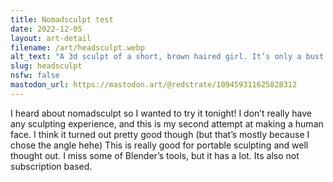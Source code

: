 ```yaml
---
title: Nomadsculpt test
date: 2022-12-05
layout: art-detail
filename: /art/headsculpt.webp
alt_text: "A 3d sculpt of a short, brown haired girl. It’s only a bust."
slug: headsculpt
nsfw: false
mastodon_url: https://mastodon.art/@redstrate/109459311625828312
---
```

I heard about nomadsculpt so I wanted to try it tonight!
I don’t really have any sculpting experience, and this is my second attempt at making a human face. I think it turned out pretty good though (but that’s mostly because I chose the angle hehe)
This is really good for portable sculpting and well thought out. I miss some of Blender’s tools, but it has a lot. Its also not subscription based.
